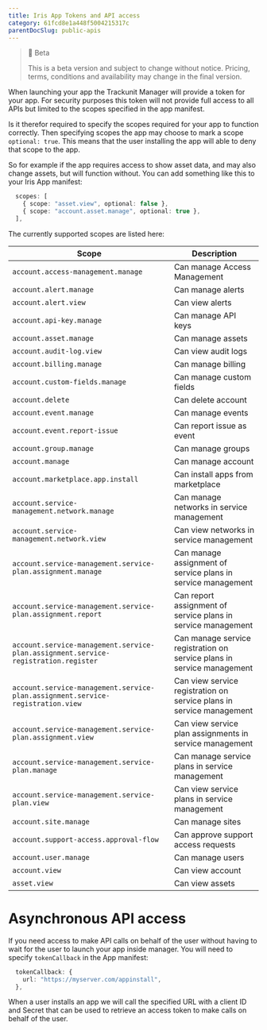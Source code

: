 ```yaml
---
title: Iris App Tokens and API access
category: 61fcd8e1a448f5004215317c
parentDocSlug: public-apis
---
```


> 🚧 Beta
> 
> This is a beta version and subject to change without notice. Pricing, terms, conditions and availability may change in the final version.

When launching your app the Trackunit Manager will provide a token for your app. For security purposes this token will not provide full access to all APIs but limited to the scopes specified in the app manifest.

Is it therefor required to specify the scopes required for your app to function correctly. Then specifying scopes the app may choose to mark a scope `optional: true`. This means that the user installing the app will able to deny that scope to the app.

So for example if the app requires access to show asset data, and may also change assets, but will function without. You can add something like this to your Iris App manifest:

```TypeScript
  scopes: [
    { scope: "asset.view", optional: false },
    { scope: "account.asset.manage", optional: true },
  ],
```

The currently supported scopes are listed here:

| Scope | Description |
|-------|-------------|
| `account.access-management.manage` | Can manage Access Management |
| `account.alert.manage` | Can manage alerts |
| `account.alert.view` | Can view alerts |
| `account.api-key.manage` | Can manage API keys |
| `account.asset.manage` | Can manage assets |
| `account.audit-log.view` | Can view audit logs |
| `account.billing.manage` | Can manage billing |
| `account.custom-fields.manage` | Can manage custom fields |
| `account.delete` | Can delete account |
| `account.event.manage` | Can manage events |
| `account.event.report-issue` | Can report issue as event |
| `account.group.manage` | Can manage groups |
| `account.manage` | Can manage account |
| `account.marketplace.app.install` | Can install apps from marketplace |
| `account.service-management.network.manage` | Can manage networks in service management |
| `account.service-management.network.view` | Can view networks in service management |
| `account.service-management.service-plan.assignment.manage` | Can manage assignment of service plans in service management |
| `account.service-management.service-plan.assignment.report` | Can report assignment of service plans in service management |
| `account.service-management.service-plan.assignment.service-registration.register` | Can manage service registration on service plans in service management |
| `account.service-management.service-plan.assignment.service-registration.view` | Can view service registration on service plans in service management |
| `account.service-management.service-plan.assignment.view` | Can view service plan assignments in service management |
| `account.service-management.service-plan.manage` | Can manage service plans in service management |
| `account.service-management.service-plan.view` | Can view service plans in service management |
| `account.site.manage` | Can manage sites |
| `account.support-access.approval-flow` | Can approve support access requests |
| `account.user.manage` | Can manage users |
| `account.view` | Can view account |
| `asset.view` | Can view assets |

# Asynchronous API access

If you need access to make API calls on behalf of the user without having to wait for the user to launch your app inside manager. You will need to specify `tokenCallback` in the App manifest:

```TypeScript
  tokenCallback: {
    url: "https://myserver.com/appinstall",
  },
```

When a user installs an app we will call the specified URL with a client ID and Secret that can be used to retrieve an access token to make calls on behalf of the user.
